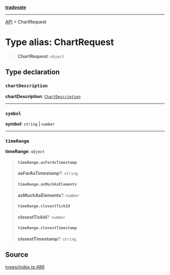 [**tradovate**](../README.md)

***

[API](../API.md) > ChartRequest

# Type alias: ChartRequest

> **ChartRequest**: `object`

## Type declaration

### `chartDescription`

**chartDescription**: [`ChartDescription`](type-alias.ChartDescription.md)

***

### `symbol`

**symbol**: `string` \| `number`

***

### `timeRange`

**timeRange**: `object`

> #### `timeRange.asFarAsTimestamp`
>
> **asFarAsTimestamp**?: `string`
>
> #### `timeRange.asMuchAsElements`
>
> **asMuchAsElements**?: `number`
>
> #### `timeRange.closestTickId`
>
> **closestTickId**?: `number`
>
> #### `timeRange.closestTimestamp`
>
> **closestTimestamp**?: `string`
>
>

## Source

[types/index.ts:486](https://github.com/cgilly2fast/tradovate-typescript/blob/b1caea5/src/types/index.ts#L486)
